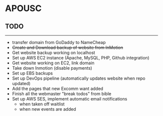 # APOUSC

## TODO
---
* transfer domain from GoDaddy to NameCheap
* ~~Create and Download backup of website from InMotion~~
* Get website backup working on localhost
* Set up AWS EC2 instance (Apache, MySQL, PHP, Github integration)
* Get website working on EC2, link domain
* Take down Inmotion (disable payments)
* Set up EBS backups
* Set up DevOps pipeline (automatically updates website when repo updated)
* Add the pages that new Excomm want added
* Finish all the webmaster "break todos" from bible
* Set up AWS SES, implement automatic email notifications
  * when taken off waitlist
  * when new events are added
